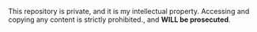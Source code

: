 This repository is private, and it is my intellectual property.
Accessing and copying any content is strictly prohibited., and **WILL be prosecuted**.
